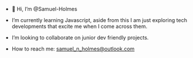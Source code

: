 - 👋 Hi, I’m @Samuel-Holmes

- I’m currently learning Javascript, aside from this I am just exploring tech developments that excite me when I come across them.  

-  I’m looking to collaborate on junior dev friendly projects.
   
- How to reach me: samuel_n_holmes@outlook.com 



